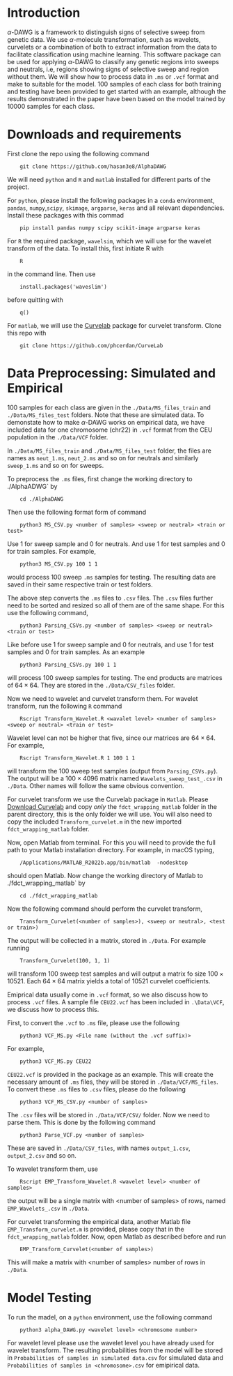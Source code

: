 Introduction
============

$\alpha$-DAWG is a framework to distinguish signs of selective sweep
from genetic data. We use $\alpha$-molecule transformation, such as
wavelets, curvelets or a combination of both to extract information from
the data to facilitate classification using machine learning. This
software package can be used for applying $\alpha$-DAWG to classify any
genetic regions into sweeps and neutrals, i.e, regions showing signs of
selective sweep and region without them. We will show how to process
data in `.ms` or `.vcf` format and make to suitable for the model. 100
samples of each class for both training and testing have been provided
to get started with an example, although the results demonstrated in the
paper have been based on the model trained by 10000 samples for each
class.

Downloads and requirements
==========================

First clone the repo using the following command

        git clone https://github.com/hasan3e8/AlphaDAWG

We will need `python` and `R` and `matlab` installed for different parts of the
project.

For `python`, please install the following packages in a `conda`
environment, `pandas`, `numpy`,`scipy`, `skimage`, `argparse`, `keras`
and all relevant dependencies. Install these packages with this commad

        pip install pandas numpy scipy scikit-image argparse keras

For `R` the required package, `wavelsim`, which we will use for the
wavelet transform of the data. To install this, first initiate R with
        
        R

in the command line. Then use

        install.packages('waveslim')

before quitting with

        q()

For `matlab`, we will use the
[Curvelab](https://github.com/phcerdan/CurveLab) package for curvelet
transform. Clone this repo with

        git clone https://github.com/phcerdan/CurveLab


Data Preprocessing: Simulated and Empirical
===========================================

100 samples for each class are given in the `./Data/MS_files_train` and
`./Data/MS_files_test` folders. Note that these are simulated data. To
demonstate how to make $\alpha$-DAWG works on empirical data, we have
included data for one chromosome (chr22) in `.vcf` format from the CEU
population in the `./Data/VCF` folder.

In `./Data/MS_files_train` and `./Data/MS_files_test` folder, the files
are names as `neut_1.ms`, `neut_2.ms` and so on for neutrals and
similarly `sweep_1.ms` and so on for sweeps.

To preprocess the `.ms` files, first change the working directory to ./AlphaADWG` by

        cd ./AlphaDAWG
        
Then use the following format form of command

        python3 MS_CSV.py <number of samples> <sweep or neutral> <train or test>

Use 1 for sweep sample and 0 for neutrals. And use 1 for test samples
and 0 for train samples. For example,

        python3 MS_CSV.py 100 1 1

would process 100 sweep `.ms` samples for testing. The resulting data
are saved in their same respective train or test folders.

The above step converts the `.ms` files to `.csv` files. The `.csv`
files further need to be sorted and resized so all of them are of the
same shape. For this use the following command,

        python3 Parsing_CSVs.py <number of samples> <sweep or neutral> <train or test>

Like before use 1 for sweep sample and 0 for neutrals, and use 1 for
test samples and 0 for train samples. As an example

        python3 Parsing_CSVs.py 100 1 1

will process 100 sweep samples for testing. The end products are
matrices of $64\times 64$. They are stored in the `./Data/CSV_files`
folder.

Now we need to wavelet and curvelet transform them. For wavelet
transform, run the following `R` command

        Rscript Transform_Wavelet.R <wavalet level> <number of samples> <sweep or neutral> <train or test>

Wavelet level can not be higher that five, since our matrices are
$64\times 64$. For example,

        Rscript Transform_Wavelet.R 1 100 1 1

will transform the 100 sweep test samples (output from
`Parsing_CSVs.py`). The output will be a $100\times 4096$ matrix named
`Wavelets_sweep_test_.csv` in `./Data`. Other names will follow the same
obvious convention.

For curvelet transform we use the Curvelab package in `Matlab`. Please
[Download Curvelab](https://github.com/phcerdan/CurveLab) and copy
*only* the `fdct_wrapping_matlab` folder in the parent directory, this
is the only folder we will use. You will also need to copy the included
`Transform_curvelet.m` in the new imported `fdct_wrapping_matlab`
folder.

Now, open Matlab from terminal. For this you will need to provide the full path to your Matlab installation directory. For example, in macOS typing,

        /Applications/MATLAB_R2022b.app/bin/matlab  -nodesktop

should open Matlab. Now change the working directory of Matlab to ./fdct_wrapping_matlab` by
    
        cd ./fdct_wrapping_matlab

Now the following command should perform the curvelet transform,

        Transform_Curvelet(<number of samples>), <sweep or neutral>, <test or train>)

The output will be collected in a matrix, stored in `./Data`. For
example running

        Transform_Curvelet(100, 1, 1)

will transform 100 sweep test samples and will output a matrix fo size
$100\times 10521$. Each $64\times 64$ matrix yields a total of 10521
curvelet coefficients.

Emiprical data usually come in `.vcf` format, so we also discuss how to
process `.vcf` files. A sample file `CEU22.vcf` has been included in
`.\Data\VCF`, we discuss how to process this.

First, to convert the `.vcf` to `.ms` file, please use the following

        python3 VCF_MS.py <File name (without the .vcf suffix)>
        
For example,

        python3 VCF_MS.py CEU22

`CEU22.vcf` is provided in the package as an example. This will create the necessary amount of `.ms` files,
 they will be stored in `./Data/VCF/MS_files`. To convert these `.ms` files to `.csv`
files, please do the following

        python3 VCF_MS_CSV.py <number of samples>

The `.csv` files will be stored in `./Data/VCF/CSV/` folder. Now we need
to parse them. This is done by the following command

        python3 Parse_VCF.py <number of samples>

These are saved in `./Data/CSV_files`, with names `output_1.csv`,
`output_2.csv` and so on.

To wavelet transform them, use

        Rscript EMP_Transform_Wavelet.R <wavelet level> <number of samples>

the output will be a single matrix with \<number of samples\> of rows,
named `EMP_Wavelets_.csv` in `./Data`.

For curvelet transforming the empirical data, another Matlab file
`EMP_Transform_curvelet.m` is provided, please copy that in the
`fdct_wrapping_matlab` folder. Now, open Matlab as described before and
run

        EMP_Transform_Curvelet(<number of samples>)

This will make a matrix with \<number of samples\> number of rows in
`./Data`.

Model Testing
=============

To run the madel, on a `python` environment, use the following command

        python3 alpha_DAWG.py <wavelet level> <chromosome number>

For wavelet level please use the wavelet level you have already used for
wavelet transform. The resulting probabilities from the model will be
stored in `Probabilities of samples in simulated data.csv` for simulated
data and `Probabilities of samples in <chromosome>.csv` for emipirical
data.
